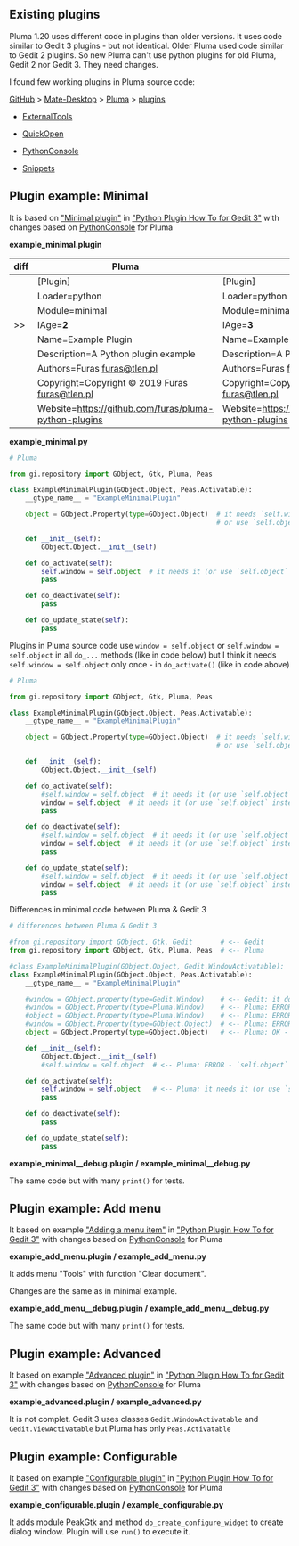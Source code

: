 
## Existing plugins

Pluma 1.20 uses different code in plugins than older versions. It uses code similar to Gedit 3 plugins - but not identical. Older Pluma used code similar to Gedit 2 plugins.
So new Pluma can't use python plugins for old Pluma, Gedit 2 nor Gedit 3. They need changes.

I found few working plugins in Pluma source code:

[GitHub](https://github.com/) > [Mate-Desktop](https://github.com/mate-desktop/) > [Pluma](https://github.com/mate-desktop/pluma/) > [plugins](https://github.com/mate-desktop/pluma/tree/master/plugins/)

- [ExternalTools](https://github.com/mate-desktop/pluma/tree/master/plugins/externaltools)

- [QuickOpen](https://github.com/mate-desktop/pluma/tree/master/plugins/quickopen)

- [PythonConsole](https://github.com/mate-desktop/pluma/tree/master/plugins/pythonconsole)

- [Snippets](https://github.com/mate-desktop/pluma/tree/master/plugins/snippets)



## Plugin example: Minimal

It is based on ["Minimal plugin"](https://wiki.gnome.org/Apps/Gedit/PythonPluginHowTo#Minimal_plugin)
in ["Python Plugin How To for Gedit 3"](https://wiki.gnome.org/Apps/Gedit/PythonPluginHowTo#Minimal_plugin)
with changes based on [PythonConsole](https://github.com/mate-desktop/pluma/tree/master/plugins/pythonconsole) for Pluma

**example_minimal.plugin**

| diff | Pluma | Gedit 3 |
|-|-------|-------|
| | [Plugin] |  [Plugin]
| | Loader=python | Loader=python |
| | Module=minimal | Module=minimal |
| >> | IAge=**2** | IAge=**3** |
| | Name=Example Plugin | Name=Example Plugin |
| | Description=A Python plugin example | Description=A Python plugin example |
| | Authors=Furas <furas@tlen.pl> | Authors=Furas <furas@tlen.pl> |
| | Copyright=Copyright © 2019 Furas <furas@tlen.pl> | Copyright=Copyright © 2019 Furas <furas@tlen.pl> |
| | Website=https://github.com/furas/pluma-python-plugins | Website=https://github.com/furas/pluma-python-plugins |


**example_minimal.py**

```python
# Pluma

from gi.repository import GObject, Gtk, Pluma, Peas

class ExampleMinimalPlugin(GObject.Object, Peas.Activatable):
    __gtype_name__ = "ExampleMinimalPlugin"

    object = GObject.Property(type=GObject.Object)  # it needs `self.window = self.object` in `do_activate()`
                                                    # or use `self.object` instead of `self.window` in your code

    def __init__(self):
        GObject.Object.__init__(self)

    def do_activate(self):
        self.window = self.object  # it needs it (or use `self.object` instead of `self.window` in your code)
        pass

    def do_deactivate(self):
        pass

    def do_update_state(self):
        pass
```

Plugins in Pluma source code use `window = self.object` or `self.window = self.object` in all `do_...` methods (like in code below)
but I think it needs `self.window = self.object` only once - in `do_activate()` (like in code above)

```python
# Pluma

from gi.repository import GObject, Gtk, Pluma, Peas

class ExampleMinimalPlugin(GObject.Object, Peas.Activatable):
    __gtype_name__ = "ExampleMinimalPlugin"

    object = GObject.Property(type=GObject.Object)  # it needs `self.window = self.object` in `do_activate()`
                                                    # or use `self.object` instead of `self.window` in your code

    def __init__(self):
        GObject.Object.__init__(self)

    def do_activate(self):
        #self.window = self.object  # it needs it (or use `self.object` instead of `self.window` in your code)
        window = self.object  # it needs it (or use `self.object` instead of `window` in your code)
        pass

    def do_deactivate(self):
        #self.window = self.object  # it needs it (or use `self.object` instead of `self.window` in your code)
        window = self.object  # it needs it (or use `self.object` instead of `window` in your code)
        pass

    def do_update_state(self):
        #self.window = self.object  # it needs it (or use `self.object` instead of `self.window` in your code)
        window = self.object  # it needs it (or use `self.object` instead of `window` in your code)
        pass
```


Differences in minimal code between Pluma & Gedit 3

```python
# differences between Pluma & Gedit 3

#from gi.repository import GObject, Gtk, Gedit       # <-- Gedit
from gi.repository import GObject, Gtk, Pluma, Peas  # <-- Pluma

#class ExampleMinimalPlugin(GObject.Object, Gedit.WindowActivatable):  # <-- Gedit
class ExampleMinimalPlugin(GObject.Object, Peas.Activatable):          # <-- Pluma
    __gtype_name__ = "ExampleMinimalPlugin"

    #window = GObject.property(type=Gedit.Window)    # <-- Gedit: it doesn't need `self.window = self.object` in `do_activate()`
    #window = GObject.Property(type=Pluma.Window)    # <-- Pluma: ERROR - doesn't works, `Pluma.Window` is incorrect property
    #object = GObject.Property(type=Pluma.Window)    # <-- Pluma: ERROR - doesn't works, `Pluma.Window` is incorrect property
    #window = GObject.Property(type=GObject.Object)  # <-- Pluma: ERROR - doesn't works, `self.window` will be `None`
    object = GObject.Property(type=GObject.Object)   # <-- Pluma: OK - but it needs `self.window = self.object` in `do_activate()`

    def __init__(self):
        GObject.Object.__init__(self)
        #self.window = self.object  # <-- Pluma: ERROR - `self.object` doesn't exist

    def do_activate(self):
        self.window = self.object   # <-- Pluma: it needs it (or use `self.object` instead of `self.window`)
        pass

    def do_deactivate(self):
        pass

    def do_update_state(self):
        pass
```

**example_minimal__debug.plugin / example_minimal__debug.py**

The same code but with many `print()` for tests.



## Plugin example: Add menu

It based on example ["Adding a menu item"](https://wiki.gnome.org/Apps/Gedit/PythonPluginHowTo#Adding_a_menu_item)
in ["Python Plugin How To for Gedit 3"](https://wiki.gnome.org/Apps/Gedit/PythonPluginHowTo)
with changes based on [PythonConsole](https://github.com/mate-desktop/pluma/tree/master/plugins/pythonconsole) for Pluma

**example_add_menu.plugin / example_add_menu.py**

It adds menu "Tools" with function "Clear document".

Changes are the same as in minimal example.

**example_add_menu__debug.plugin / example_add_menu__debug.py**

The same code but with many `print()` for tests.



## Plugin example: Advanced

It based on example ["Advanced plugin"](https://wiki.gnome.org/Apps/Gedit/PythonPluginHowTo#Implementing_an_advanced_plugin)
in ["Python Plugin How To for Gedit 3"](https://wiki.gnome.org/Apps/Gedit/PythonPluginHowTo)
with changes based on [PythonConsole](https://github.com/mate-desktop/pluma/tree/master/plugins/pythonconsole) for Pluma

**example_advanced.plugin / example_advanced.py**

It is not complet. Gedit 3 uses classes `Gedit.WindowActivatable` and `Gedit.ViewActivatable` but Pluma has only `Peas.Activatable`



## Plugin example: Configurable

It based on example ["Configurable plugin"](https://wiki.gnome.org/Apps/Gedit/PythonPluginHowTo#Adding_a_configure_dialog_for_your_plugin)
in ["Python Plugin How To for Gedit 3"](https://wiki.gnome.org/Apps/Gedit/PythonPluginHowTo)
with changes based on [PythonConsole](https://github.com/mate-desktop/pluma/tree/master/plugins/pythonconsole) for Pluma

**example_configurable.plugin / example_configurable.py**

It adds module PeakGtk and method `do_create_configure_widget` to create dialog window. Plugin will use `run()` to execute it.

